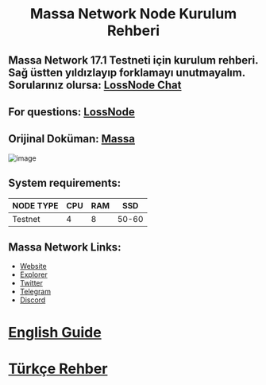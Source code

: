 <h1 align="center">Massa Network Node Kurulum Rehberi

## Massa Network 17.1 Testneti için kurulum rehberi. Sağ üstten yıldızlayıp forklamayı unutmayalım. Sorularınız olursa: [LossNode Chat](https://t.me/LossNode)

## For questions: [LossNode](https://t.me/LossNodeChat)
 
## Orijinal Doküman: [Massa](https://docs.massa.net/en/latest/testnet/install.html)

![image](https://user-images.githubusercontent.com/101462877/205725816-d6231573-496b-4e43-8d5b-201891ce6e0d.png)


## System requirements:
NODE TYPE | CPU     | RAM      | SSD     |
| ------------- | ------------- | ------------- | -------- |
| Testnet | 4          | 8         | 50-60  |

## Massa Network Links:
- [Website](https://massa.net)
- [Explorer](https://massa.net/testnet)
- [Twitter](https://twitter.com/MassaTurkiye)
- [Telegram](https://t.me/massa_turkey)
- [Discord](https://discord.gg/massa)

# [English Guide](https://github.com/thisislexar/Massa-Testnet/blob/main/MassaEN.md)

# [Türkçe Rehber](https://github.com/thisislexar/Massa-Testnet/blob/main/MassaTR.md)
